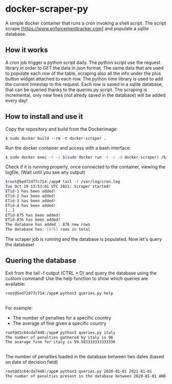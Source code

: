 # docker-scraper-py
A simple docker container that runs a cron invoking a shell script.
The script scrape [https://www.enforcementtracker.com] and populate a sqlite database.

## How it works
A cron job trigger a python script daily.
The python script use the request library in order to GET the data in json format. The same data that are used to populate each row of the table, scraping also all the info under the plus button widget attached to each row.
The python time library is used to add the current timestap to the request.
Each row is saved in a sqlite database, that can be queried thanks to the queries.py script.
The scraping is incremental, only new lines (not alredy saved in the database) will be added every day!

## How to install and use it
Copy the repository and build from the Dockerimage:


`$ sudo docker build --rm -t docker-scraper . `


Run the docker container and access with a bash interface:
```bash
$ sudo docker exec -t -i $(sudo docker run -t -i -d docker-scraper) /bin/bash
```


Check if it is running properly, once connected to the container, viewing the logfile. (Wait until you see any output)

```bash
$root@5ed72d77c714:/app# tail -f /var/log/cron.log
Tue Oct 19 13:53:01 UTC 2021: Scraper started!
ETid-1 has been added!
ETid-2 has been added!
ETid-3 has been added!
ETid-4 has been added!
[..]
ETid-875 has been added!
ETid-876 has been added!
The database has added : 876 new rows
The database has: [876] rows in total

```

The scraper job is running and the database is populated. 
Now let's query the database! 


## Quering the database
Exit from the tail -f output (CTRL + D) and query the database using the custom command!
Use the help function to show which queries are available:
```bash
root@5ed72d77c714:/app# python3 queries.py help
   
```

For example:

* The number of penalties for a specific country
* The average of fine given a specific country
```bash
root@d1c64cda7448:/app# python3 queries.py italy
The number of penalties gathered by italy is 96
The avarage fine for italy is 59.583333333333336
   
```
The number of penalties loaded in the database between two dates (based
on date of decision field)

```bash
root@d1c64cda7448:/app# python3 queries.py 2020-01-01 2021-01-01
The number of penalties present in the database between 2020-01-01 AND 2021-01-01 is: 358
   
```



